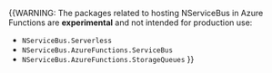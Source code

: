 {{WARNING:
The packages related to hosting NServiceBus in Azure Functions are **experimental** and not intended for production use:

* `NServiceBus.Serverless`
* `NServiceBus.AzureFunctions.ServiceBus`
* `NServiceBus.AzureFunctions.StorageQueues`
}}

